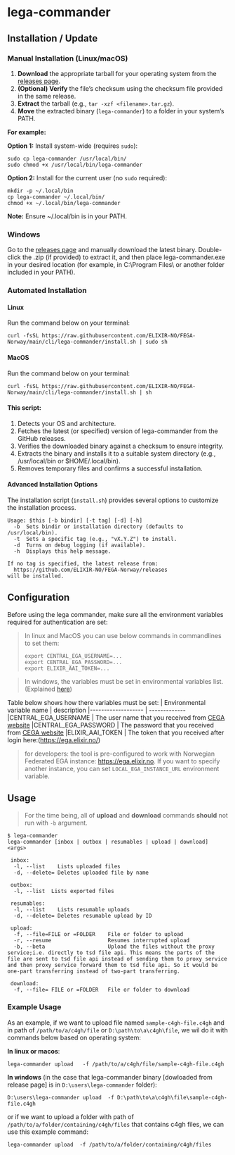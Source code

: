 
# lega-commander

## Installation / Update

### Manual Installation (Linux/macOS)

1. **Download** the appropriate tarball for your operating system from the [releases page](https://github.com/ELIXIR-NO/FEGA-Norway/releases?q=lega-commander-*-assets).
2. **(Optional) Verify** the file’s checksum using the checksum file provided in the same release.
3. **Extract** the tarball (e.g., `tar -xzf <filename>.tar.gz`).
4. **Move** the extracted binary (`lega-commander`) to a folder in your system’s PATH.

**For example:**

**Option 1:** Install system-wide (requires `sudo`):
   ```
   sudo cp lega-commander /usr/local/bin/
   sudo chmod +x /usr/local/bin/lega-commander
   ```
**Option 2:**  Install for the current user (no `sudo` required):
   ```
   mkdir -p ~/.local/bin
   cp lega-commander ~/.local/bin/
   chmod +x ~/.local/bin/lega-commander
   ```
**Note:** Ensure ~/.local/bin is in your PATH.

### Windows
Go to the [releases page](https://github.com/ELIXIR-NO/FEGA-Norway/releases?q=lega-commander-*-assets) and manually download the latest binary.
Double-click the .zip (if provided) to extract it, and then place lega-commander.exe in your desired location
(for example, in C:\Program Files\ or another folder included in your PATH).

### Automated Installation
#### Linux
Run the command below on your terminal:
```
curl -fsSL https://raw.githubusercontent.com/ELIXIR-NO/FEGA-Norway/main/cli/lega-commander/install.sh | sudo sh
```

#### MacOS
Run the command below on your terminal:
```
curl -fsSL https://raw.githubusercontent.com/ELIXIR-NO/FEGA-Norway/main/cli/lega-commander/install.sh | sh
```



#### This script:
1. Detects your OS and architecture.
2. Fetches the latest (or specified) version of lega-commander from the GitHub releases.
3. Verifies the downloaded binary against a checksum to ensure integrity.
4. Extracts the binary and installs it to a suitable system directory (e.g., /usr/local/bin or $HOME/.local/bin).
5. Removes temporary files and confirms a successful installation.


#### Advanced Installation Options

The installation script (`install.sh`) provides several options to customize the installation process.
```
Usage: $this [-b bindir] [-t tag] [-d] [-h]
  -b  Sets bindir or installation directory (defaults to /usr/local/bin).
  -t  Sets a specific tag (e.g., "vX.Y.Z") to install.
  -d  Turns on debug logging (if available).
  -h  Displays this help message.

If no tag is specified, the latest release from:
  https://github.com/ELIXIR-NO/FEGA-Norway/releases
will be installed.
```


## Configuration
Before using the lega commander, make sure all the environment variables required for authentication are set:
>In linux and MacOS you can use below commands in commandlines  to set them:
>
>```
>export CENTRAL_EGA_USERNAME=...
>export CENTRAL_EGA_PASSWORD=...
>export ELIXIR_AAI_TOKEN=...
>```

> In windows, the variables must be set in environmental variables list.(Explained [here](https://www.architectryan.com/2018/08/31/how-to-change-environment-variables-on-windows-10/))

Table below shows how there variables must be set:
| Environmental variable name        | description
|-------------------                | -------------
|CENTRAL_EGA_USERNAME               | The user name that you received from [CEGA website](https://ega-archive.org/)
|CENTRAL_EGA_PASSWORD               | The password that you received from [CEGA website](https://ega-archive.org/)
|ELIXIR_AAI_TOKEN                   | The token that you received after login here:(https://ega.elixir.no/)




>for developers: the tool is pre-configured to work with 
 Norwegian Federated EGA instance: https://ega.elixir.no.
 If you want to specify another instance, you can set `LOCAL_EGA_INSTANCE_URL` environment variable. 


## Usage

> For the time being, all of **upload** and **download** commands **should** not run with `-b` argument.
```
$ lega-commander
lega-commander [inbox | outbox | resumables | upload | download] <args>

 inbox:
  -l, --list    Lists uploaded files
  -d, --delete= Deletes uploaded file by name

 outbox:
  -l, --list  Lists exported files

 resumables:
  -l, --list    Lists resumable uploads
  -d, --delete= Deletes resumable upload by ID

 upload:
  -f, --file=FILE or =FOLDER    File or folder to upload
  -r, --resume                  Resumes interrupted upload
  -b, --beta                    Upload the files without the proxy service;i.e. directly to tsd file api. This means the parts of the file are sent to tsd file api instead of sending them to proxy service and then proxy service forward them to tsd file api. So it would be one-part transferring instead of two-part transferring.

 download:
  -f, --file= FILE or =FOLDER   File or folder to download

```
### Example Usage
As an example, if we want to upload file named `sample-c4gh-file.c4gh` and in path of `/path/to/a/c4gh/file`
or `D:\path\to\a\c4gh\file`, we wil do it with commands below based on operating system:

**In linux or macos**:
```
lega-commander upload   -f /path/to/a/c4gh/file/sample-c4gh-file.c4gh 
 ```
**In windows** (in the case that lega-commander binary [dowloaded from release page] is in `D:\users\lega-commander` folder):
```
D:\users\lega-commander upload  -f D:\path\to\a\c4gh\file\sample-c4gh-file.c4gh 
 ```
or if we want to upload a folder with path of `/path/to/a/folder/containing/c4gh/files`
that contains c4gh files, we can use this example command:

```
lega-commander upload  -f /path/to/a/folder/containing/c4gh/files
```

<!--
### How it works
The flowchart below shows how lega commander connects to the other components of project in order to **UPLOAD** the file/folder:
![Flowchart of upload](flowchart_lega_commander.jpg)
-->
